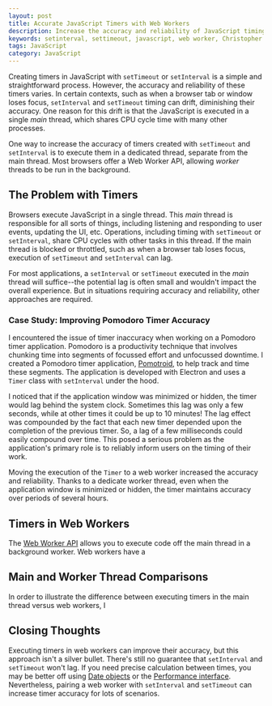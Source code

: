 ```yaml
---
layout: post
title: Accurate JavaScript Timers with Web Workers
description: Increase the accuracy and reliability of JavaScript timing functions, such as setInterval and setTimeout with web workers.
keywords: setinterval, settimeout, javascript, web worker, Christopher Murphy, accurate timer, multi-threading
tags: JavaScript
category: JavaScript
---
```


Creating timers in JavaScript with `setTimeout` or `setInterval` is a simple and straightforward process. However, the accuracy and reliability of these timers varies. In certain contexts, such as when a browser tab or window loses focus, `setInterval` and `setTimeout` timing can drift, diminishing their accuracy. One reason for this drift is that the JavaScript is executed in a single _main_ thread, which shares CPU cycle time with many other processes.

One way to increase the accuracy of timers created with `setTimeout` and `setInterval` is to execute them in a dedicated thread, separate from the main thread. Most browsers offer a Web Worker API, allowing _worker_ threads to be run in the background.

## The Problem with Timers

Browsers execute JavaScript in a single thread. This _main_ thread is responsible for all sorts of things, including listening and responding to user events, updating the UI, etc. Operations, including timing with `setTimeout` or `setInterval`, share CPU cycles with other tasks in this thread. If the main thread is blocked or throttled, such as when a browser tab loses focus, execution of `setTimeout` and `setInterval` can lag.

For most applications, a `setInterval` or `setTimeout` executed in the _main_ thread will suffice--the potential lag is often small and wouldn't impact the overall experience. But in situations requiring accuracy and reliability, other approaches are required.

### Case Study: Improving Pomodoro Timer Accuracy

I encountered the issue of timer inaccuracy when working on a Pomodoro timer application. Pomodoro is a productivity technique that involves chunking time into segments of focussed effort and unfocussed downtime. I created a Pomodoro timer application, [Pomotroid](https://splode.github.io/pomotroid/), to help track and time these segments. The application is developed with Electron and uses a `Timer` class with `setInterval` under the hood.

I noticed that if the application window was minimized or hidden, the timer would lag behind the system clock. Sometimes this lag was only a few seconds, while at other times it could be up to 10 minutes! The lag effect was compounded by the fact that each new timer depended upon the completion of the previous timer. So, a lag of a few milliseconds could easily compound over time. This posed a serious problem as the application's primary role is to reliably inform users on the timing of their work.

Moving the execution of the `Timer` to a web worker increased the accuracy and reliability. Thanks to a dedicate worker thread, even when the application window is minimized or hidden, the timer maintains accuracy over periods of several hours.

## Timers in Web Workers

The [Web Worker API](https://developer.mozilla.org/en-US/docs/Web/API/Web_Workers_API) allows you to execute code off the main thread in a background worker. Web workers have a

## Main and Worker Thread Comparisons

In order to illustrate the difference between executing timers in the main thread versus web workers, I

## Closing Thoughts

Executing timers in web workers can improve their accuracy, but this approach isn't a silver bullet. There's still no guarantee that `setInterval` and `setTimeout` won't lag. If you need precise calculation between times, you may be better off using [Date objects](https://developer.mozilla.org/en-US/docs/Web/JavaScript/Reference/Global_Objects/Date) or the [Performance interface](https://developer.mozilla.org/en-US/docs/Web/API/Performance). Nevertheless, pairing a web worker with `setInterval` and `setTimeout` can increase timer accuracy for lots of scenarios.

